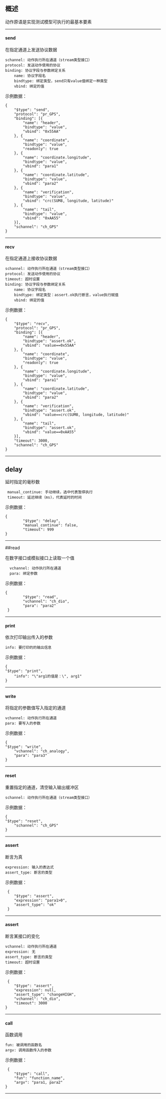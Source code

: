 ## 概述

动作原语是实现测试模型可执行的最基本要素

---

#### send

在指定通道上发送协议数据

    schannel: 动作执行所在通道（stream类型接口）
    protocol: 发送动作使用的协议
    binding: 协议字段与参数绑定关系
        name: 协议字段名
        bindtype: 绑定类型，send只有value值绑定一种类型
        vbind: 绑定的值

示例数据：

    {
        "$type": "send",
        "protocol": "pr_GPS",
        "binding": [{
            "name": "header",
            "bindtype": "value",
            "vbind": "0x55AA"
        }, {
            "name": "coordinate",
            "bindtype": "value",
            "readonly": true
        }, {
            "name": "coordinate.longitude",
            "bindtype": "value",
            "vbind": "para1"
        }, {
            "name": "coordinate.latitude",
            "bindtype": "value",
            "vbind": "para2"
        }, {
            "name": "verification",
            "bindtype": "value",
            "vbind": "crc(SUM8, longitude, latitude)"
        }, {
            "name": "tail",
            "bindtype": "value",
            "vbind": "0xAA55"
        }],
        "schannel": "ch_GPS"
    }


---

#### recv

在指定通道上接收协议数据

    schannel: 动作执行所在通道（stream类型接口）
    protocol: 发送动作使用的协议
    timeout: 超时设置
    binding: 协议字段与参数绑定关系
        name: 协议字段名
        bindtype: 绑定类型：assert.ok执行断言，value执行赋值
        vbind: 绑定的值
        

示例数据：

    {
        "$type": "recv",
        "protocol": "pr_GPS",
        "binding": [{
            "name": "header",
            "bindtype": "assert.ok",
            "vbind": "value==0x55AA"
        }, {
            "name": "coordinate",
            "bindtype": "value",
            "readonly": true
        }, {
            "name": "coordinate.longitude",
            "bindtype": "value",
            "vbind": "para1"
        }, {
            "name": "coordinate.latitude",
            "bindtype": "value",
            "vbind": "para2"
        }, {
            "name": "verification",
            "bindtype": "assert.ok",
            "vbind": "value==crc(SUM8, longitude, latitude)"
        }, {
            "name": "tail",
            "bindtype": "assert.ok",
            "vbind": "value==0xAA55"
        }],
        "timeout": 3000,
        "schannel": "ch_GPS"
    }

---

## delay

延时指定的毫秒数

     manual_continue: 手动继续，选中代表暂停执行
     timeout: 延迟继续（ms)，代表延时的时间
	 
示例数据：

	{
	        "$type": "delay",
	        "manual_continue": false,
	        "timeout": 999
	}
	
---	

##read

在数字接口或模拟接口上读取一个值

      vchannel: 动作执行所在通道
      para: 绑定参数

示例数据：

	{
	        "$type": "read",
	        "vchannel": "ch_dio",
	        "para": "para2"
	 }
---

#### print

依次打印输出传入的参数

    info: 要打印的的输出信息
        

示例数据：

    {
	"$type": "print",
        "info": "\"arg1的值是：\", arg1"
    }

---

#### write

将指定的参数值写入指定的通道

    vchannel: 动作执行所在通道
    para: 要写入的参数

示例数据：

    {
	"$type": "write",
        "vchannel": "ch_analogy",
        "para": "para3"
    }

---

#### reset

重置指定的通道，清空输入输出缓冲区

    schannel: 动作执行所在通道（stream类型接口）
        

示例数据：

    {
	"$type": "reset",
        "schannel": "ch_GPS"
    }

---

#### assert

断言为真

    expression: 输入的表达式
    assert_type: 断言的类型

示例数据：

     {
        "$type": "assert",
        "expression": "para1>0",
        "assert_type": "ok"
     }

---
#### assert

断言某接口的变化

    vchannel: 动作执行所在通道
    expression: 无
    assert_type: 断言的类型
    timeout: 超时设置
   
        

示例数据：

     {
        "$type": "assert",
        "expression": null,
        "assert_type": "changeHIGH",
        "vchannel": "ch_dio",
        "timeout": 3000
    }

---
#### call

函数调用

    fun: 被调用的函数名
    argv: 调用函数传入的参数
   

示例数据：

     {
        "$type": "call",
        "fun": "function_name",
        "argv": "para1, para2"
    }

---
